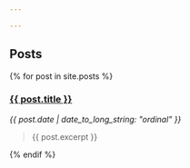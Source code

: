 ```yaml
---

---
```


## Posts

{% for post in site.posts %}
### <a href="{{ post.url }}">{{ post.title }}</a>
_{{ post.date | date_to_long_string: "ordinal" }}_
<blockquote>{{ post.excerpt }}</blockquote>
{% endif %}
